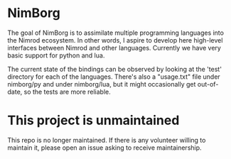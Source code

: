 NimBorg
=======

The goal of NimBorg is to assimilate multiple programming languages into the
Nimrod ecosystem. In other words, I aspire to develop here high-level interfaces
between Nimrod and other languages. Currently we have very basic support for
python and lua.

The current state of the bindings can be observed by looking at the 'test' directory
for each of the languages. There's also a "usage.txt" file under nimborg/py and under
nimborg/lua, but it might occasionally get out-of-date, so the tests are more reliable.

This project is unmaintained
============================

This repo is no longer maintained. If there is any volunteer willing
to maintain it, please open an issue asking to receive maintainership.
